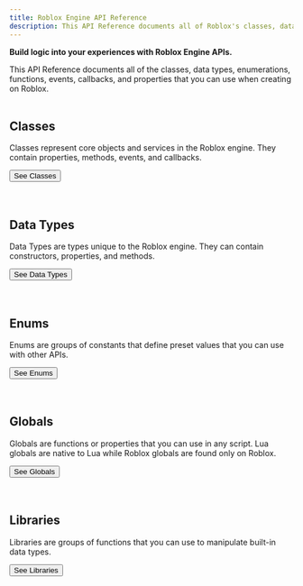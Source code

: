 ```yaml
---
title: Roblox Engine API Reference
description: This API Reference documents all of Roblox's classes, data types, enumerations, functions, events, callbacks, and properties.
---
```


**Build logic into your experiences with Roblox Engine APIs.**

This API Reference documents all of the classes, data types, enumerations,
functions, events, callbacks, and properties that you can use when
creating on Roblox.
<br/><br/>

## Classes

Classes represent core objects and services in the Roblox engine. They contain
properties, methods, events, and callbacks.

<SideBarLink nodeId='Engine API/Classes'>
  <Button color='secondary' size='large' variant='contained'>See Classes</Button>
</SideBarLink>
<br/><br/><br/>

## Data Types

Data Types are types unique to the Roblox engine. They can contain constructors,
properties, and methods.

<SideBarLink nodeId='Engine API/Data Types'>
  <Button color='secondary' size='large' variant='contained'>See Data Types</Button>
</SideBarLink>
<br/><br/><br/>

## Enums

Enums are groups of constants that define preset values that you can use with
other APIs.

<SideBarLink nodeId='Engine API/Enums'>
  <Button color='secondary' size='large' variant='contained'>See Enums</Button>
</SideBarLink>
<br/><br/><br/>

## Globals

Globals are functions or properties that you can use in any script. Lua globals
are native to Lua while Roblox globals are found only on Roblox.

<SideBarLink nodeId='Engine API/Globals'>
  <Button color='secondary' size='large' variant='contained'>See Globals</Button>
</SideBarLink>
<br/><br/><br/>

## Libraries

Libraries are groups of functions that you can use to manipulate built-in data
types.

<SideBarLink nodeId='Engine API/Libraries'>
  <Button color='secondary' size='large' variant='contained'>See Libraries</Button>
</SideBarLink>
<br/><br/><br/>
